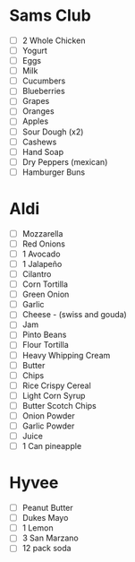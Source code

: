 
# Sams Club 
- [ ] 2 Whole Chicken 
- [ ] Yogurt 
- [ ] Eggs 
- [ ] Milk 
- [ ] Cucumbers 
- [ ] Blueberries 
- [ ] Grapes 
- [ ] Oranges 
- [ ] Apples 
- [ ] Sour Dough (x2) 
- [ ] Cashews 
- [ ] Hand Soap 
- [ ] Dry Peppers (mexican)
- [ ] Hamburger Buns 

# Aldi 
- [ ] Mozzarella 
- [ ] Red Onions 
- [ ] 1 Avocado 
- [ ] 1 Jalapeño
- [ ] Cilantro 
- [ ] Corn Tortilla
- [ ] Green Onion 
- [ ] Garlic 
- [ ] Cheese - (swiss and gouda)
- [ ] Jam 
- [ ] Pinto Beans 
- [ ] Flour Tortilla
- [ ] Heavy Whipping Cream 
- [ ] Butter
- [ ] Chips 
- [ ] Rice Crispy Cereal
- [ ] Light Corn Syrup 
- [ ] Butter Scotch Chips
- [ ] Onion Powder 
- [ ] Garlic Powder
- [ ] Juice
- [ ] 1 Can pineapple

# Hyvee
- [ ] Peanut Butter 
- [ ] Dukes Mayo 
- [ ] 1 Lemon 
- [ ] 3 San Marzano 
- [ ] 12 pack soda 
